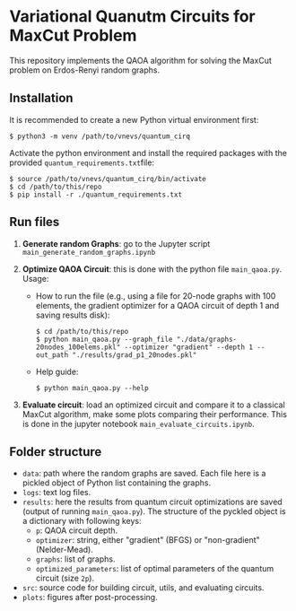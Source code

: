 # Variational Quanutm Circuits for MaxCut Problem

This repository implements the QAOA algorithm for solving the MaxCut problem on Erdos-Renyi random graphs.


## Installation

It is recommended to create a new Python virtual environment first: 

```
$ python3 -m venv /path/to/vnevs/quantum_cirq
```

Activate the python environment and install the required packages with the provided `quantum_requirements.txt`file:
```
$ source /path/to/vnevs/quantum_cirq/bin/activate
$ cd /path/to/this/repo
$ pip install -r ./quantum_requirements.txt
```

## Run files

1. **Generate random Graphs**: go to the Jupyter script `main_generate_random_graphs.ipynb`
2. **Optimize QAOA Circuit**: this is done with the python file `main_qaoa.py`. Usage:
    - How to run the file (e.g., using a file for 20-node graphs with 100 elements, the gradient optimizer for a QAOA circuit of depth 1 and saving results disk):
      ```
      $ cd /path/to/this/repo
      $ python main_qaoa.py --graph_file "./data/graphs-20nodes_100elems.pkl" --optimizer "gradient" --depth 1 --out_path "./results/grad_p1_20nodes.pkl"
      ```
    - Help guide:
      ```
      $ python main_qaoa.py --help
      ```

3. **Evaluate circuit**: load an optimized circuit and compare it to a classical MaxCut algorithm, make some plots comparing their performance. This is done in the jupyter notebook `main_evaluate_circuits.ipynb`. 


## Folder structure

- `data`: path where the random graphs are saved. Each file here is a pickled object of Python list containing the graphs.
- `logs`: text log files.
- `results`: here the results from quantum circuit optimizations are saved (output of running `main_qaoa.py`). The structure of the pyckled object is a dictionary with following keys:
    - `p`: QAOA circuit depth.
    - `optimizer`: string, either "gradient" (BFGS) or "non-gradient" (Nelder-Mead).
    - `graphs`: list of graphs.
    - `optimized_parameters`: list of optimal parameters of the quantum circuit (size `2p`).
- `src`: source code for building circuit, utils, and evaluating circuits.
- `plots`: figures after post-processing.